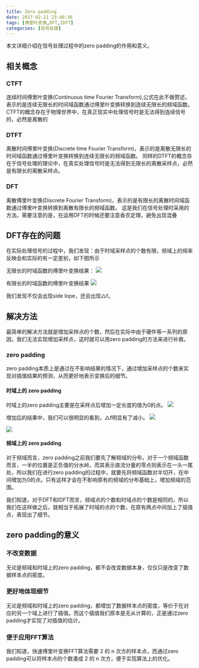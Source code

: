 ```yaml
---
title: Zero padding
date: 2017-02-21 23:40:36
tags: [傅里叶变换,DFT,IDFT]
categories: [信号处理]
---
```


本文详细介绍在信号处理过程中的zero padding的作用和意义。
<!-- more -->

## 相关概念
### CTFT
连续时间傅里叶变换(Continuous time Fourier Transform),公式在此不做赘述，表示的是连续无限长的时间域函数通过傅里叶变换转换到连续无限长的频域函数。
CTFT的概念存在于物理世界中，在真正现实中处理信号时是无法得到连续信号的，必然是离散的

### DTFT
离散时间傅里叶变换(Discrete time Fourier Transform)，表示的是离散无限长的时间域函数通过傅里叶变换转换到连续无限长的频域函数。
同样的DTFT的概念存在于信号处理的理论中，在真实处理信号时是无法得到无限长的离散采样点，必然是有限长的离散采样点。

### DFT
离散傅里叶变换(Discrete Fourier Transform)，表示的是有限长的离散时间域函数通过傅里叶变换转换到离散有限长的频域函数。
这是我们在信号处理时采用的方法。需要注意的是，在运用DFT的时候还要注意香农定理，避免出现混叠

## DFT存在的问题
在实际处理信号的过程中，我们发现：由于时域采样点的个数有限，频域上的频率反映会和实际的有一定差别，如下图所示

无限长的时域函数的傅里叶变换结果：
![](/images/old-resources/Picture1.png) 

有限长的时域函数的傅里叶变换结果
![](/images/old-resources/Picture2.png)

我们发现不仅会出现side lope，还会出现△f。

## 解决方法
最简单的解决方法就是增加采样点的个数，然后在实际中由于硬件等一系列的原因，我们无法实现增加采样点，这时就可以用zero padding的方法来进行补救。
### zero padding
zero padding本质上是通过在不影响结果的情况下，通过增加采样点的个数来实现对插值结果的预测，从而更好地表示变换后的细节。
#### 时域上的 zero padding
时域上的zero padding主要是在采样点后增加一定长度的值为0的点。
![](/images/old-resources/1.png) 

增加后的结果中，我们可以很明显的看到，△f明显有了减小。
![](/images/old-resources/2.png)

![](/images/old-resources/3.png)

#### 频域上的 zero padding
对于频域而言，zero padding之前我们要先了解频域的分布，对于一个频域函数而言，一半的位置是正负值的分水岭，而其表示直流分量的零点则表示在一头一尾处，所以我们在进行zero padding的过程中，就要先将频域函数对半切开，在中间增加为0的点。只有这样才会在不影响原有的频域的分布基础上，增加频域的范围。

我们知道，对于DFT和IDFT而言，频域点的个数和时域点的个数是相同的，所以我们在这样做之后，就相当于拓展了时域的点的个数，在原有两点中间加上了插值点，表现出了细节。

## zero padding的意义
### 不改变数据
无论是频域和时域上的zero padding，都不会改变数据本身，仅仅只是改变了数据样本点的密度。

### 更好地体现细节
无论是频域和时域上的zero padding，都增加了数据样本点的密度，等价于在对应的另一个域上进行了插值。而这个插值我们原本是无从计算的，正是通过zero padding才实现了对插值的估计。

### 便于应用FFT算法
我们知道，快速傅里叶变换FFT算法需要 2 的 n 次方的样本点，而通过zero padding可以将样本点的个数凑成 2 的 n 次方，便于实现算法上的优化。

